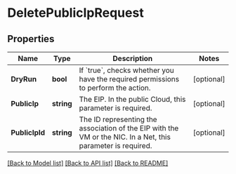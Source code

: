 # DeletePublicIpRequest

## Properties

Name | Type | Description | Notes
------------ | ------------- | ------------- | -------------
**DryRun** | **bool** | If &#x60;true&#x60;, checks whether you have the required permissions to perform the action. | [optional] 
**PublicIp** | **string** | The EIP. In the public Cloud, this parameter is required. | [optional] 
**PublicIpId** | **string** | The ID representing the association of the EIP with the VM or the NIC. In a Net, this parameter is required. | [optional] 

[[Back to Model list]](../README.md#documentation-for-models) [[Back to API list]](../README.md#documentation-for-api-endpoints) [[Back to README]](../README.md)



